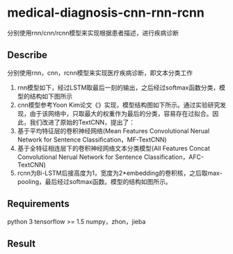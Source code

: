 # medical-diagnosis-cnn-rnn-rcnn
分别使用rnn/cnn/rcnn模型来实现根据患者描述，进行疾病诊断

## Describe
分别使用rnn，cnn，rcnn模型来实现医疗疾病诊断，即文本分类工作
1. rnn模型如下，经过LSTM取最后一刻的输出，之后经过softmax函数分类，模型的结构如下图所示
2. cnn模型参考Yoon Kim论文《》实现，模型结构图如下所示。通过实验研究发现，由于该网络中，只取最大的权重作为最后的分类，容易存在过拟合。因此，我们改进了原始的TextCNN，提出了：
  1. 基于平均特征层的卷积神经网络(Mean Features Convolutional Nerual Network for Sentence Classification，MF-TextCNN)
  2. 基于全特征相连层下的卷积神经网络文本分类模型(All Features Concat Convolutional Nerual Network for Sentence Classification，AFC-TextCNN)
3. rcnn为Bi-LSTM后接高度为1，宽度为2*embedding的卷积核，之后取max-pooling，最后经过softmax函数。模型的结构如图所示。

## Requirements
python 3
tensorflow >= 1.5
numpy，zhon，jieba

## Result
